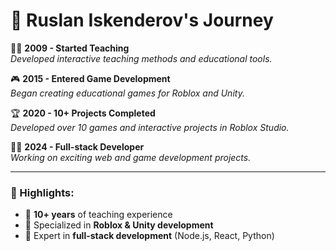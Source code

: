 # 🚀 Ruslan Iskenderov's Journey

👨‍🏫 **2009 - Started Teaching**  
_Developed interactive teaching methods and educational tools._

🎮 **2015 - Entered Game Development**  
_Began creating educational games for Roblox and Unity._

🏆 **2020 - 10+ Projects Completed**  
_Developed over 10 games and interactive projects in Roblox Studio._

👨‍💻 **2024 - Full-stack Developer**  
_Working on exciting web and game development projects._

---

### 🌟 Highlights:

- 🔹 **10+ years** of teaching experience
- 🔹 Specialized in **Roblox & Unity development**
- 🔹 Expert in **full-stack development** (Node.js, React, Python)
